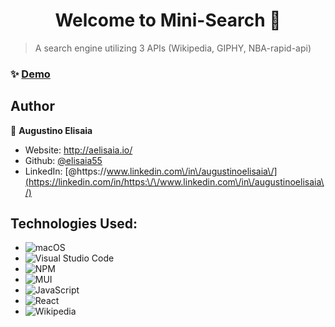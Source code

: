
<h1 align="center">Welcome to Mini-Search 👋</h1>


> A search engine utilizing 3 APIs (Wikipedia, GIPHY, NBA-rapid-api)

### ✨ [Demo](https://search-mini.vercel.app/)



## Author

👤 **Augustino Elisaia**

* Website: http://aelisaia.io/
* Github: [@elisaia55](https://github.com/elisaia55)
* LinkedIn: [@https:\/\/www.linkedin.com\/in\/augustinoelisaia\/](https://linkedin.com/in/https:\/\/www.linkedin.com\/in\/augustinoelisaia\/)



## Technologies Used: 
* ![macOS](https://img.shields.io/badge/mac%20os-000000?style=for-the-badge&logo=macos&logoColor=F0F0F0)
* ![Visual Studio Code](https://img.shields.io/badge/Visual%20Studio%20Code-0078d7.svg?style=for-the-badge&logo=visual-studio-code&logoColor=white)
* ![NPM](https://img.shields.io/badge/NPM-%23000000.svg?style=for-the-badge&logo=npm&logoColor=white)
* ![MUI](https://img.shields.io/badge/MUI-%230081CB.svg?style=for-the-badge&logo=mui&logoColor=white)
* ![JavaScript](https://img.shields.io/badge/javascript-%23323330.svg?style=for-the-badge&logo=javascript&logoColor=%23F7DF1E)
* ![React](https://img.shields.io/badge/react-%2320232a.svg?style=for-the-badge&logo=react&logoColor=%2361DAFB)
* ![Wikipedia](https://img.shields.io/badge/Wikipedia-%23000000.svg?style=for-the-badge&logo=wikipedia&logoColor=white)
